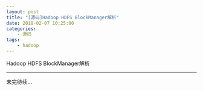 ```yaml
---
layout: post
title: "[源码]Hadoop HDFS BlockManager解析"
date: 2018-02-07 10:25:00 
categories: 
    - 源码
tags:
    - hadoop
---
```


Hadoop HDFS BlockManager解析

<!--more-->

---------------

未完待续...